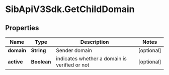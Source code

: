 # SibApiV3Sdk.GetChildDomain

## Properties
Name | Type | Description | Notes
------------ | ------------- | ------------- | -------------
**domain** | **String** | Sender domain | [optional] 
**active** | **Boolean** | indicates whether a domain is verified or not | [optional] 


